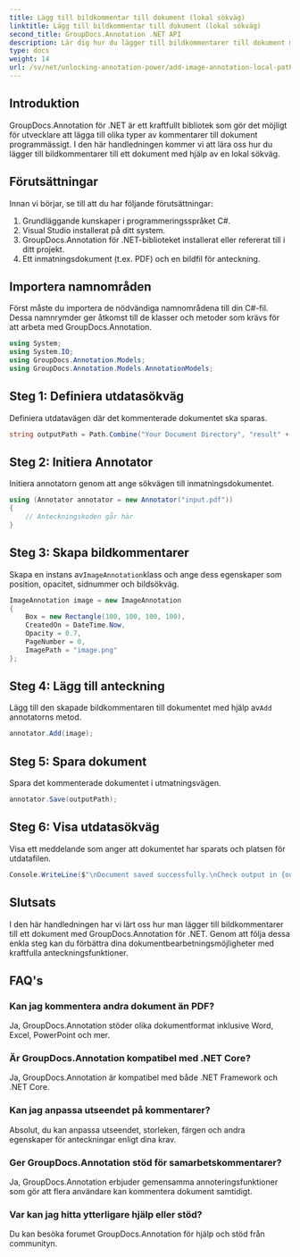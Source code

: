 ```yaml
---
title: Lägg till bildkommentar till dokument (lokal sökväg)
linktitle: Lägg till bildkommentar till dokument (lokal sökväg)
second_title: GroupDocs.Annotation .NET API
description: Lär dig hur du lägger till bildkommentarer till dokument med GroupDocs.Annotation för .NET. Förbättra dokumentbehandlingskapaciteten med lätthet.
type: docs
weight: 14
url: /sv/net/unlocking-annotation-power/add-image-annotation-local-path/
---
```

## Introduktion
GroupDocs.Annotation för .NET är ett kraftfullt bibliotek som gör det möjligt för utvecklare att lägga till olika typer av kommentarer till dokument programmässigt. I den här handledningen kommer vi att lära oss hur du lägger till bildkommentarer till ett dokument med hjälp av en lokal sökväg.
## Förutsättningar
Innan vi börjar, se till att du har följande förutsättningar:
1. Grundläggande kunskaper i programmeringsspråket C#.
2. Visual Studio installerat på ditt system.
3. GroupDocs.Annotation för .NET-biblioteket installerat eller refererat till i ditt projekt.
4. Ett inmatningsdokument (t.ex. PDF) och en bildfil för anteckning.
## Importera namnområden
Först måste du importera de nödvändiga namnområdena till din C#-fil. Dessa namnrymder ger åtkomst till de klasser och metoder som krävs för att arbeta med GroupDocs.Annotation.
```csharp
using System;
using System.IO;
using GroupDocs.Annotation.Models;
using GroupDocs.Annotation.Models.AnnotationModels;
```

## Steg 1: Definiera utdatasökväg
Definiera utdatavägen där det kommenterade dokumentet ska sparas.
```csharp
string outputPath = Path.Combine("Your Document Directory", "result" + Path.GetExtension("input.pdf"));
```
## Steg 2: Initiera Annotator
Initiera annotatorn genom att ange sökvägen till inmatningsdokumentet.
```csharp
using (Annotator annotator = new Annotator("input.pdf"))
{
    // Anteckningskoden går här
}
```
## Steg 3: Skapa bildkommentarer
 Skapa en instans av`ImageAnnotation`klass och ange dess egenskaper som position, opacitet, sidnummer och bildsökväg.
```csharp
ImageAnnotation image = new ImageAnnotation
{
    Box = new Rectangle(100, 100, 100, 100),
    CreatedOn = DateTime.Now,
    Opacity = 0.7,
    PageNumber = 0,
    ImagePath = "image.png"
};
```
## Steg 4: Lägg till anteckning
 Lägg till den skapade bildkommentaren till dokumentet med hjälp av`Add` annotatorns metod.
```csharp
annotator.Add(image);
```
## Steg 5: Spara dokument
Spara det kommenterade dokumentet i utmatningsvägen.
```csharp
annotator.Save(outputPath);
```
## Steg 6: Visa utdatasökväg
Visa ett meddelande som anger att dokumentet har sparats och platsen för utdatafilen.
```csharp
Console.WriteLine($"\nDocument saved successfully.\nCheck output in {outputPath}.");
```

## Slutsats
I den här handledningen har vi lärt oss hur man lägger till bildkommentarer till ett dokument med GroupDocs.Annotation för .NET. Genom att följa dessa enkla steg kan du förbättra dina dokumentbearbetningsmöjligheter med kraftfulla anteckningsfunktioner.
## FAQ's
### Kan jag kommentera andra dokument än PDF?
Ja, GroupDocs.Annotation stöder olika dokumentformat inklusive Word, Excel, PowerPoint och mer.
### Är GroupDocs.Annotation kompatibel med .NET Core?
Ja, GroupDocs.Annotation är kompatibel med både .NET Framework och .NET Core.
### Kan jag anpassa utseendet på kommentarer?
Absolut, du kan anpassa utseendet, storleken, färgen och andra egenskaper för anteckningar enligt dina krav.
### Ger GroupDocs.Annotation stöd för samarbetskommentarer?
Ja, GroupDocs.Annotation erbjuder gemensamma annoteringsfunktioner som gör att flera användare kan kommentera dokument samtidigt.
### Var kan jag hitta ytterligare hjälp eller stöd?
Du kan besöka forumet GroupDocs.Annotation för hjälp och stöd från communityn.